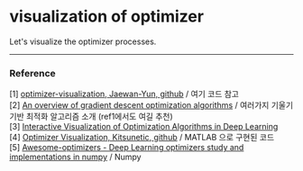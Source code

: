 # visualization of optimizer
Let's visualize the optimizer processes.




***
### Reference 
[1] [optimizer-visualization, Jaewan-Yun, github](https://github.com/Jaewan-Yun/optimizer-visualization) / 여기 코드 참고 <br/>
[2] [An overview of gradient descent optimization algorithms](https://ruder.io/optimizing-gradient-descent/) / 여러가지 기울기 기반 최적화 알고리즘 소개 (ref1에서도 여길 추천) <br/>
[3] [Interactive Visualization of Optimization Algorithms in Deep Learning](https://emiliendupont.github.io/2018/01/24/optimization-visualization/) <br/>
[4] [Optimizer Visualization, Kitsunetic, github](https://github.com/Kitsunetic/Optimizer-Visualization) / MATLAB 으로 구현된 코드 <br/>
[5] [Awesome-optimizers - Deep Learning optimizers study and implementations in numpy](https://github.com/ivallesp/awesome-optimizers) / Numpy 
